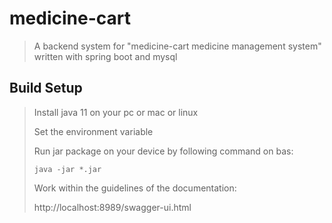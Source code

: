 # medicine-cart
>A backend system for "medicine-cart medicine management system" written with spring boot and mysql

## Build Setup

> Install java 11 on your pc or mac or linux
> 
> Set the environment variable
>
> Run jar package on your device by following command on bas:
> 
> `java -jar *.jar`
> 
> Work within the guidelines of the documentation:
> 
> http://localhost:8989/swagger-ui.html